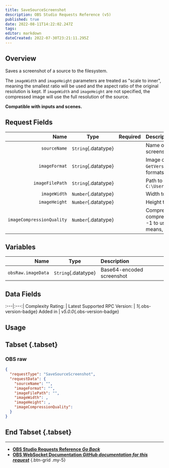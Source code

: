 ```yaml
---
title: SaveSourceScreenshot
description: OBS Studio Requests Reference (v5)
published: true
date: 2022-08-11T14:22:02.247Z
tags: 
editor: markdown
dateCreated: 2022-07-30T23:21:11.295Z
---
```


## Overview
Saves a screenshot of a source to the filesystem.

The `imageWidth` and `imageHeight` parameters are treated as "scale to inner", meaning the smallest ratio will be used and the aspect ratio of the original resolution is kept. If `imageWidth` and `imageHeight` are not specified, the compressed image will use the full resolution of the source.

**Compatible with inputs and scenes.**

## Request Fields
Name | Type | Required| Description |
----:|:----:|:-------:|:------------|
`sourceName` | `String`{.datatype} | <i class="mdi mdi-check-bold"></i> | Name of the source to take a screenshot of
`imageFormat` | `String`{.datatype} | <i class="mdi mdi-check-bold"></i> | Image compression format to use. Use `GetVersion` to get compatible image formats
`imageFilePath` | `String`{.datatype} | <i class="mdi mdi-check-bold"></i> | Path to save the screenshot file to. e.g. `C:\Users\user\Desktop\screenshot.png`
`imageWidth` | `Number`{.datatype} | <i class="mdi mdi-close-thick"></i> | Width to scale the screenshot to | `>= 8, <= 4096`{.datatype}
`imageHeight` | `Number`{.datatype} | <i class="mdi mdi-close-thick"></i> | Height to scale the screenshot to | `>= 8, <= 4096`{.datatype}
`imageCompressionQuality` | `Number`{.datatype} | <i class="mdi mdi-close-thick"></i> | Compression quality to use. 0 for high compression, 100 for uncompressed. -1 to use "default" (whatever that means, idk) | `>= -1, <= 100`{.datatype}

## Variables
Name | Type | Description | 
----:|:---------:|:------------|
`obsRaw.imageData` | `String`{.datatype} | Base64-encoded screenshot

## Data Fields
:---|:---:|
Complexity Rating: | <span class="stars stars--3"></span>
Latest Supported RPC Version: | *1*{.obs-version-badge}
Added in | *v5.0.0*{.obs-version-badge}

## Usage
## Tabset {.tabset}
### OBS raw
```json
{
  "requestType": "SaveSourceScreenshot",
  "requestData": {
    "sourceName": "",
    "imageFormat": "",
    "imageFilePath": "",
    "imageWidth": ,
    "imageHeight": ,
    "imageCompressionQuality": 
  }
}
```
## End Tabset {.tabset}

---

- [<i class="mdi mdi-chevron-left"></i>**OBS Studio Requests Reference *Go Back***](/en/Broadcasters/OBS/Requests)
- [<i class="mdi mdi-github"></i> **OBS WebSocket Documentation *GitHub documentation for this request***](https://github.com/obsproject/obs-websocket/blob/master/docs/generated/protocol.md#savesourcescreenshot)
{.btn-grid .my-5}